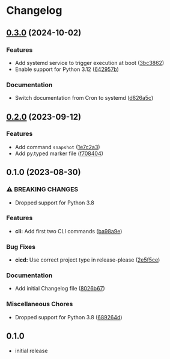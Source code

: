# Changelog

## [0.3.0](https://github.com/MaxG87/root-subvol-snapshot/compare/v0.2.0...v0.3.0) (2024-10-02)


### Features

* Add systemd service to trigger execution at boot ([3bc3862](https://github.com/MaxG87/root-subvol-snapshot/commit/3bc3862ddf01f1df41b3189bd591d86d43fc4d77))
* Enable support for Python 3.12 ([642957b](https://github.com/MaxG87/root-subvol-snapshot/commit/642957bc6d865dc6de1cdc187f0595793829d300))


### Documentation

* Switch documentation from Cron to systemd ([d826a5c](https://github.com/MaxG87/root-subvol-snapshot/commit/d826a5c905b909ee0ec7cde6fe5b908bc9b2b762))

## [0.2.0](https://github.com/MaxG87/root-subvol-snapshot/compare/v0.1.0...v0.2.0) (2023-09-12)


### Features

* Add command `snapshot` ([1e7c2a3](https://github.com/MaxG87/root-subvol-snapshot/commit/1e7c2a32d508cdeb12fcd0508b674b679e452906))
* Add py.typed marker file ([f708404](https://github.com/MaxG87/root-subvol-snapshot/commit/f708404bf28fc4495974fdf56d29e249152bce86))

## 0.1.0 (2023-08-30)


### ⚠ BREAKING CHANGES

* Dropped support for Python 3.8

### Features

* **cli:** Add first two CLI commands ([ba98a9e](https://github.com/MaxG87/root-subvol-snapshot/commit/ba98a9e7e9a08f9177244de009d16a73c3f3f85a))


### Bug Fixes

* **cicd:** Use correct project type in release-please ([2e5f5ce](https://github.com/MaxG87/root-subvol-snapshot/commit/2e5f5cea76d10758e2b3c85c2231206a04268a87))


### Documentation

* Add initial Changelog file ([8026b67](https://github.com/MaxG87/root-subvol-snapshot/commit/8026b6757a3f5984b679ec09742e356196b79b79))


### Miscellaneous Chores

* Dropped support for Python 3.8 ([689264d](https://github.com/MaxG87/root-subvol-snapshot/commit/689264db768c9aab408cf02a0f5eb1f6614e0598))

## 0.1.0

* initial release
